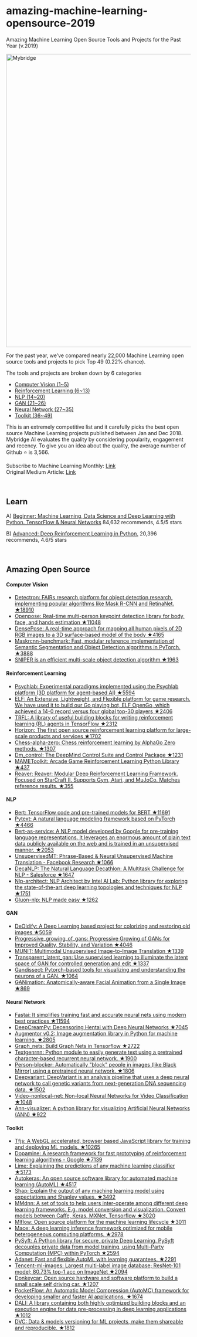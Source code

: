 # amazing-machine-learning-opensource-2019
Amazing Machine Learning Open Source Tools and Projects for the Past Year (v.2019) 

<a href="https://medium.mybridge.co/amazing-machine-learning-open-source-tools-projects-of-the-year-v-2019-95d772e4e985"><img src="ml-open-source-2019.png" width="800" alt="Mybridge"></a>

For the past year, we’ve compared nearly 22,000 Machine Learning open source tools and projects to pick Top 49 (0.22% chance).

The tools and projects are broken down by 6 categories

- [Computer Vision (1~5)](#Computer-Vision)
- [Reinforcement Learning (6~13)](#Reinforcement-Learning)
- [NLP (14~20)](#NLP)
- [GAN (21~26)](#GAN)
- [Neural Network (27~35)](#Neural-Network)
- [Toolkit (36~49)](#Toolkit)

This is an extremely competitive list and it carefully picks the best open source Machine Learning projects published between Jan and Dec 2018. Mybridge AI evaluates the quality by considering popularity, engagement and recency. To give you an idea about the quality, the average number of Github ⭐️ is 3,566.

Subscribe to Machine Learning Monthly: [Link](https://github.com/Mybridge/machine-learning-open-source) <br>
Original Medium Article: [Link](https://medium.mybridge.co/amazing-machine-learning-open-source-tools-projects-of-the-year-v-2019-95d772e4e985)


<br>

## Learn

A) [Beginner: Machine Learning, Data Science and Deep Learning with Python. TensorFlow & Neural Networks](http://bit.ly/2FbgIcv) 84,632 recommends, 4.5/5 stars

B) [Advanced: Deep Reinforcement Learning in Python.](http://bit.ly/2DQxHjq) 20,396 recommends, 4.6/5 stars

<br>

## Amazing Open Source


#### Computer Vision
* [Detectron: FAIRs research platform for object detection research, implementing popular algorithms like Mask R-CNN and RetinaNet. ★18910](https://github.com/facebookresearch/Detectron) <br>
* [Openpose: Real-time multi-person keypoint detection library for body, face, and hands estimation ★11048](https://github.com/CMU-Perceptual-Computing-Lab/openpose) <br>
* [DensePose: A real-time approach for mapping all human pixels of 2D RGB images to a 3D surface-based model of the body ★4165](https://github.com/facebookresearch/Densepose) <br>
* [Maskrcnn-benchmark: Fast, modular reference implementation of Semantic Segmentation and Object Detection algorithms in PyTorch. ★3888](https://github.com/facebookresearch/maskrcnn-benchmark) <br>
* [SNIPER is an efficient multi-scale object detection algorithm ★1963](https://github.com/mahyarnajibi/SNIPER) <br>

#### Reinforcement Learning
* [Psychlab: Experimental paradigms implemented using the Psychlab platform (3D platform for agent-based AI) ★5594](https://github.com/deepmind/lab/tree/master/game_scripts/levels/contributed/psychlab) <br>
* [ELF: An Extensive, Lightweight, and Flexible platform for game research. We have used it to build our Go playing bot, ELF OpenGo, which achieved a 14-0 record versus four global top-30 players ★2406](https://github.com/pytorch/elf) <br>
* [TRFL: A library of useful building blocks for writing reinforcement learning (RL) agents in TensorFlow ★2312](https://github.com/deepmind/trfl) <br>
* [Horizon: The first open source reinforcement learning platform for large-scale products and services ★1702](https://github.com/facebookresearch/Horizon) <br>
* [Chess-alpha-zero: Chess reinforcement learning by AlphaGo Zero methods. ★1307](https://github.com/Zeta36/chess-alpha-zero) <br>
* [Dm_control: The DeepMind Control Suite and Control Package ★1231](https://github.com/deepmind/dm_control) <br>
* [MAMEToolkit: Arcade Game Reinforcement Learning Python Library ★437](https://github.com/M-J-Murray/MAMEToolkit) <br>
* [Reaver: Reaver: Modular Deep Reinforcement Learning Framework. Focused on StarCraft II. Supports Gym, Atari, and MuJoCo. Matches reference results. ★355](https://github.com/inoryy/reaver) <br>

#### NLP
* [Bert: TensorFlow code and pre-trained models for BERT ★11691](https://github.com/google-research/bert) <br>
* [Pytext: A natural language modeling framework based on PyTorch ★4466](https://github.com/facebookresearch/pytext) <br>
* [Bert-as-service: A NLP model developed by Google for pre-training language representations. It leverages an enormous amount of plain text data publicly available on the web and is trained in an unsupervised manner. ★2053](https://github.com/hanxiao/bert-as-service) <br>
* [UnsupervisedMT: Phrase-Based & Neural Unsupervised Machine Translation - Facebook Research ★1066](https://github.com/facebookresearch/UnsupervisedMT) <br>
* [DecaNLP: The Natural Language Decathlon: A Multitask Challenge for NLP - Salesforce ★1647](https://github.com/salesforce/decaNLP) <br>
* [Nlp-architect: NLP Architect by Intel AI Lab: Python library for exploring the state-of-the-art deep learning topologies and techniques for NLP ★1751](https://github.com/NervanaSystems/nlp-architect) <br>
* [Gluon-nlp: NLP made easy ★1262](https://github.com/dmlc/gluon-nlp) <br>

#### GAN
* [DeOldify: A Deep Learning based project for colorizing and restoring old images ★5059](https://github.com/jantic/DeOldify) <br>
* [Progressive_growing_of_gans: Progressive Growing of GANs for Improved Quality, Stability, and Variation ★4046](https://github.com/tkarras/progressive_growing_of_gans) <br>
* [MUNIT: Multimodal Unsupervised Image-to-Image Translation ★1339](https://github.com/NVlabs/MUNIT) <br>
* [Transparent_latent_gan: Use supervised learning to illuminate the latent space of GAN for controlled generation and edit ★1337](https://github.com/SummitKwan/transparent_latent_gan) <br>
* [Gandissect: Pytorch-based tools for visualizing and understanding the neurons of a GAN. ★1064](https://github.com/CSAILVision/gandissect) <br>
* [GANimation: Anatomically-aware Facial Animation from a Single Image ★869](https://github.com/albertpumarola/GANimation) <br>

#### Neural Network
* [Fastai: It simplifies training fast and accurate neural nets using modern best practices ★11594](https://github.com/fastai/fastai) <br>
* [DeepCreamPy: Decensoring Hentai with Deep Neural Networks ★7045](https://github.com/deeppomf/DeepCreamPy) <br>
* [Augmentor v0.2: Image augmentation library in Python for machine learning. ★2805](https://github.com/mdbloice/Augmentor) <br>
* [Graph_nets: Build Graph Nets in Tensorflow ★2722](https://github.com/deepmind/graph_nets) <br>
* [Textgenrnn: Python module to easily generate text using a pretrained character-based recurrent neural network. ★1900](https://github.com/minimaxir/textgenrnn) <br>
* [Person-blocker: Automatically "block" people in images (like Black Mirror) using a pretrained neural network. ★1806](https://github.com/minimaxir/person-blocker) <br>
* [Deepvariant: DeepVariant is an analysis pipeline that uses a deep neural network to call genetic variants from next-generation DNA sequencing data. ★1502](https://github.com/google/deepvariant) <br>
* [Video-nonlocal-net: Non-local Neural Networks for Video Classification ★1048](https://github.com/facebookresearch/video-nonlocal-net) <br>
* [Ann-visualizer: A python library for visualizing Artificial Neural Networks (ANN) ★922](https://github.com/Prodicode/ann-visualizer) <br>


#### Toolkit
* [Tfjs: A WebGL accelerated, browser based JavaScript library for training and deploying ML models. ★10265](https://github.com/tensorflow/tfjs) <br>
* [Dopamine: A research framework for fast prototyping of reinforcement learning algorithms - Google ★7139](https://github.com/google/dopamine) <br>
* [Lime: Explaining the predictions of any machine learning classifier ★5173](https://github.com/marcotcr/lime) <br>
* [Autokeras: An open source software library for automated machine learning (AutoML) ★4517](https://github.com/jhfjhfj1/autokeras) <br>
* [Shap: Explain the output of any machine learning model using expectations and Shapley values. ★3492](https://github.com/slundberg/shap) <br>
* [MMdnn: A set of tools to help users inter-operate among different deep learning frameworks. E.g. model conversion and visualization. Convert models between Caffe, Keras, MXNet, Tensorflow ★3020](https://github.com/Microsoft/MMdnn) <br>
* [Mlflow: Open source platform for the machine learning lifecycle ★3011](https://github.com/mlflow/mlflow) <br>
* [Mace: A deep learning inference framework optimized for mobile heterogeneous computing platforms. ★2978](https://github.com/XiaoMi/mace) <br>
* [PySyft: A Python library for secure, private Deep Learning. PySyft decouples private data from model training, using Multi-Party Computation (MPC) within PyTorch ★2594](https://github.com/OpenMined/PySyft) <br>
* [Adanet: Fast and flexible AutoML with learning guarantees. ★2291](https://github.com/tensorflow/adanet) <br>
* [Tencent-ml-images: Largest multi-label image database; ResNet-101 model; 80.73% top-1 acc on ImageNet ★2094](https://github.com/Tencent/tencent-ml-images) <br>
* [Donkeycar: Open source hardware and software platform to build a small scale self driving car. ★1207](https://github.com/autorope/donkeycar) <br>
* [PocketFlow: An Automatic Model Compression (AutoMC) framework for developing smaller and faster AI applications. ★1674](https://github.com/Tencent/PocketFlow) <br>
* [DALI: A library containing both highly optimized building blocks and an execution engine for data pre-processing in deep learning applications ★1012](https://github.com/NVIDIA/dali) <br>
* [DVC: Data & models versioning for ML projects, make them shareable and reproducible. ★1812](https://github.com/iterative/dvc/) <br>

